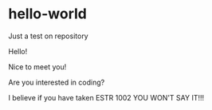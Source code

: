 # hello-world
Just a test on repository

Hello!

Nice to meet you!

Are you interested in coding?

I believe if you have taken ESTR 1002 YOU WON'T SAY IT!!!
